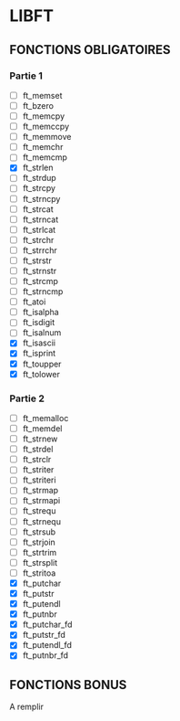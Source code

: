 # LIBFT

## FONCTIONS OBLIGATOIRES

### Partie 1

 - [ ] ft_memset
 - [ ] ft_bzero
 - [ ] ft_memcpy
 - [ ] ft_memccpy
 - [ ] ft_memmove
 - [ ] ft_memchr
 - [ ] ft_memcmp
 - [x] ft_strlen
 - [ ] ft_strdup
 - [ ] ft_strcpy
 - [ ] ft_strncpy
 - [ ] ft_strcat
 - [ ] ft_strncat
 - [ ] ft_strlcat
 - [ ] ft_strchr
 - [ ] ft_strrchr
 - [ ] ft_strstr
 - [ ] ft_strnstr
 - [ ] ft_strcmp
 - [ ] ft_strncmp
 - [ ] ft_atoi
 - [ ] ft_isalpha
 - [ ] ft_isdigit
 - [ ] ft_isalnum
 - [x] ft_isascii
 - [x] ft_isprint
 - [x] ft_toupper
 - [x] ft_tolower

### Partie 2

 - [ ] ft_memalloc
 - [ ] ft_memdel
 - [ ] ft_strnew
 - [ ] ft_strdel
 - [ ] ft_strclr
 - [ ] ft_striter
 - [ ] ft_striteri
 - [ ] ft_strmap
 - [ ] ft_strmapi
 - [ ] ft_strequ
 - [ ] ft_strnequ
 - [ ] ft_strsub
 - [ ] ft_strjoin
 - [ ] ft_strtrim
 - [ ] ft_strsplit
 - [ ] ft_stritoa
 - [x] ft_putchar
 - [x] ft_putstr
 - [x] ft_putendl
 - [x] ft_putnbr
 - [x] ft_putchar_fd
 - [x] ft_putstr_fd
 - [x] ft_putendl_fd
 - [x] ft_putnbr_fd

## FONCTIONS BONUS

A remplir